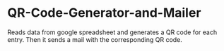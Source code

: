 # QR-Code-Generator-and-Mailer
Reads data from google spreadsheet and generates a QR code for each entry. Then it sends a mail with the corresponding QR code.
